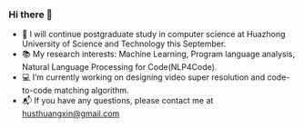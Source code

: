 ### Hi there 👋

<!--
**isHuangXin/isHuangXin** is a ✨ _special_ ✨ repository because its `README.md` (this file) appears on your GitHub profile.

Here are some ideas to get you started:

- 🔭 I’m currently working on ...
- 🌱 I’m currently learning ...
- 👯 I’m looking to collaborate on ...
- 🤔 I’m looking for help with ...
- 💬 Ask me about ...
- 📫 How to reach me: ...
- 😄 Pronouns: ...
- ⚡ Fun fact: ...
-->

- 🍊 I will continue postgraduate study in computer science at Huazhong University of Science and Technology this September.
- 📚 My research interests: Machine Learning, Program language analysis, Natural Language Processing for Code(NLP4Code).
- 💻 I’m currently working on designing video super resolution and code-to-code matching algorithm.
- 📬 If you have any questions, please contact me at husthuangxin@gmail.com
